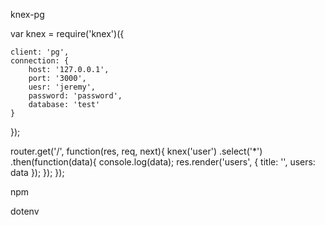 knex-pg


var knex = require('knex')({
	
	client: 'pg',
	connection: {
		host: '127.0.0.1',
		port: '3000',
		uesr: 'jeremy',
		password: 'password',
		database: 'test'
	}
});


router.get('/', function(res, req, next){
	knex('user')
	.select('*')
	.then(function(data){
		console.log(data);
		res.render('users', {
			title: '',
			users: data
		});
	});
});



npm

dotenv


